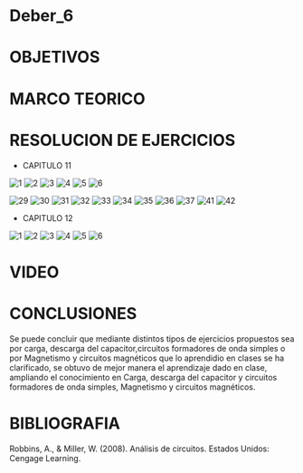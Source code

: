 # Deber_6
# OBJETIVOS

# MARCO TEORICO

# RESOLUCION DE EJERCICIOS
* CAPITULO 11

![1](https://user-images.githubusercontent.com/85193519/127550416-98655de7-d7c7-43b9-8495-603456403f9f.jpg)
![2](https://user-images.githubusercontent.com/85193519/127550436-c0e2a20b-a332-4931-8833-7af86f07fab4.jpg)
![3](https://user-images.githubusercontent.com/85193519/127550451-4d356c11-9f4a-4ee5-a459-8d925b972afe.jpg)
![4](https://user-images.githubusercontent.com/85193519/127550464-f5fbe218-dd91-4a70-9b99-28e3fddba4e4.jpg)
![5](https://user-images.githubusercontent.com/85193519/127550471-6065dd78-c68c-49db-902a-77a167345123.jpg)
![6](https://user-images.githubusercontent.com/85193519/127550492-3a3257b1-9fc1-4651-8c2b-02075f825186.jpg)


![29](https://user-images.githubusercontent.com/85193519/127550508-e810a47e-62b4-4fb4-b4ae-69ade1c6e8d9.jpg)
![30](https://user-images.githubusercontent.com/85193519/127550522-c8cc9cfe-c0e6-4e88-aa02-865e41f50d5c.jpg)
![31](https://user-images.githubusercontent.com/85193519/127550539-086277f0-44f0-4691-8560-cb2d8172ae9a.jpg)
![32](https://user-images.githubusercontent.com/85193519/127550558-dfe85ff7-1762-4c93-8a7a-6500795da9a5.jpg)
![33](https://user-images.githubusercontent.com/85193519/127550571-037621e5-9406-4bbc-b653-b0f320e2526d.jpg)
![34](https://user-images.githubusercontent.com/85193519/127550586-41deba21-b83e-4070-b5c7-6660dcf496e1.jpg)
![35](https://user-images.githubusercontent.com/85193519/127550595-ed22f487-76a2-4268-801a-4e5e944dee48.jpg)
![36](https://user-images.githubusercontent.com/85193519/127550606-a1ebf5ba-00d8-483d-897d-4c0004a34246.jpg)
![37](https://user-images.githubusercontent.com/85193519/127550624-e8e8344c-b2e8-4372-8f88-c323e5c64398.jpg)
![41](https://user-images.githubusercontent.com/85193519/127550633-6e0f18c3-ea0d-4601-9dcc-b0d8ba560b18.jpg)
![42](https://user-images.githubusercontent.com/85193519/127550646-c5826657-d75e-49ab-a207-ab2e437b9c27.jpg)
* CAPITULO 12

![1](https://user-images.githubusercontent.com/85193519/127551266-80d21bd2-3ebe-4edd-b85b-6bfacaba431d.jpg)
![2](https://user-images.githubusercontent.com/85193519/127551280-7d8d0b4d-b8a4-49ac-87a0-5fbeac9c414f.jpg)
![3](https://user-images.githubusercontent.com/85193519/127551287-7a38658f-cffa-4a96-9b22-532f06e0ab07.jpg)
![4](https://user-images.githubusercontent.com/85193519/127551297-4532aa40-2b4c-4006-961b-624fa0bff9de.jpg)
![5](https://user-images.githubusercontent.com/85193519/127551304-fee72cff-5ff6-4333-87e7-2621345b20a1.jpg)
![6](https://user-images.githubusercontent.com/85193519/127551314-5b233839-1611-4c14-b6b7-373982ae4d31.jpg)


# VIDEO

# CONCLUSIONES
Se puede concluir que mediante distintos tipos de ejercicios propuestos sea por carga, descarga del capacitor,circuitos formadores de onda simples o por Magnetismo y circuitos magnéticos que lo aprendidio en clases se ha clarificado, se obtuvo de mejor manera el aprendizaje dado en clase, ampliando el conocimiento en Carga, descarga del capacitor y circuitos formadores de onda simples, Magnetismo y circuitos magnéticos.
# BIBLIOGRAFIA
Robbins, A., & Miller, W. (2008). Análisis de circuitos. Estados Unidos: Cengage Learning.
